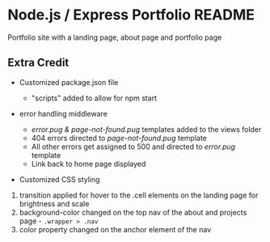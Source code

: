 # Node.js / Express Portfolio README
Portfolio site with a landing page, about page and portfolio page

## Extra Credit
* Customized package.json file
  - "scripts" added to allow for npm start

* error handling middleware
  - *error.pug & page-not-found.pug* templates added to the views folder
  - 404 errors directed to *page-not-found.pug* template
  - All other errors get assigned to 500 and directed to *error.pug* template
  - Link back to home page displayed

* Customized CSS styling
 1. transition applied for hover to the .cell elements on the landing page for brightness and scale
 2. background-color changed on the top nav of the about and projects page - `.wrapper > .nav` 
 3. color property changed on the anchor element of the nav
